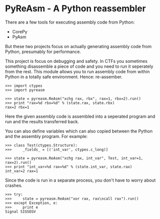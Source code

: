 PyReAsm - A Python reassembler
==============================

There are a few tools for executing assembly code from Python:

   * CorePy
   * PyAsm

But these two projects focus on actually generating assembly code from
Python, presumably for performance.

This project is focus on debugging and safety. In CTFs you sometimes
something disassemble a piece of code and you need to run it seperately from
the rest.  This module allows you to run assembly code from within Python in
a totally safe environment. Hence: re-assember.

    >>> import ctypes
    >>> import pyreasm

    >>> state = pyreasm.ReAsm("xchg rax, rbx", rax=1, rbx=2).run()
    >>> print "rax=%d rbx=%d" % (state.rax, state.rbx)
    rax=2 rbx=1

Here the given assembly code is assembled into a seperated program and run
and the results transferred back.

You can also define variables which can also copied between the Python and
the assembly program.  For example:

    >>> class Test(ctypes.Structure):
    >>>     _fields_ = [('int_var', ctypes.c_long)]

    >>> state = pyreasm.ReAsm("xchg rax, int_var", Test, int_var=1, rax=2).run()
    >>> print "int_var=%d rax=%d" % (state.int_var, state.rax)
    int_var=2 rax=1

Since the code is run in a separate process, you don't have to worry about crashes.

    >>> try:
    >>>     state = pyreasm.ReAsm("xor rax, rax\ncall rax").run()
    >>> except Exception, e:
    >>>     print e
    Signal SIGSEGV


